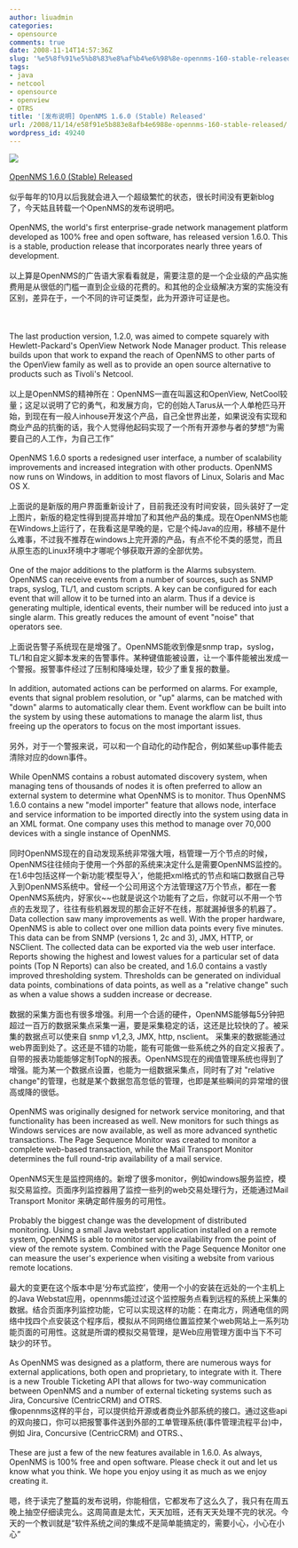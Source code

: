 ```yaml
---
author: liuadmin
categories:
- opensource
comments: true
date: 2008-11-14T14:57:36Z
slug: '%e5%8f%91%e5%b8%83%e8%af%b4%e6%98%8e-opennms-160-stable-released'
tags:
- java
- netcool
- opensource
- openview
- OTRS
title: '[发布说明] OpenNMS 1.6.0 (Stable) Released'
url: /2008/11/14/e58f91e5b883e8afb4e6988e-opennms-160-stable-released/
wordpress_id: 49240
---
```


![](http://www.opennms.org/images/b/b5/Banner.jpg)<br /><br />[OpenNMS 1.6.0 (Stable) Released](http://sourceforge.net/forum/forum.php?forum_id=882433)<br /><br />似乎每年的10月以后我就会进入一个超级繁忙的状态，很长时间没有更新blog了，今天姑且转载一个OpenNMS的发布说明吧。<br /><br />OpenNMS, the world's first enterprise-grade network management platform developed as 100% free and open software, has released version 1.6.0. This is a stable, production release that incorporates nearly three years of development.<br /><br />以上算是OpenNMS的广告语大家看看就是，需要注意的是一个企业级的产品实施费用是从很低的门槛一直到企业级的花费的。和其他的企业级解决方案的实施没有区别，差异在于，一个不同的许可证类型，此为开源许可证是也。<br /><br /><!--more--><br /><br />The last production version, 1.2.0, was aimed to compete squarely with Hewlett-Packard's OpenView Network Node Manager product. This release builds upon that work to expand the reach of OpenNMS to other parts of the OpenView family as well as to provide an open source alternative to products such as Tivoli's Netcool.<br /><br />以上是OpenNMS的精神所在：OpenNMS一直在叫嚣这和OpenView, NetCool较量；这足以说明了它的勇气，和发展方向，它的创始人Tarus从一个人单枪匹马开始，到现在有一般人inhouse开发这个产品，自己全世界出差，如果说没有实现和商业产品的抗衡的话，我个人觉得他起码实现了一个所有开源参与者的梦想“为需要自己的人工作，为自己工作”<br /><br />OpenNMS 1.6.0 sports a redesigned user interface, a number of scalability improvements and increased integration with other products. OpenNMS now runs on Windows, in addition to most flavors of Linux, Solaris and Mac OS X.<br /><br />上面说的是新版的用户界面重新设计了，目前我还没有时间安装，回头装好了一定上图片，新版的稳定性得到提高并增加了和其他产品的集成。现在OpenNMS也能在Windows上运行了，在我看这是早晚的是，它是个纯Java的应用，移植不是什么难事，不过我不推荐在windows上完开源的产品，有点不伦不类的感觉，而且从原生态的Linux环境中才哪呢个够获取开源的全部优势。<br /><br />One of the major additions to the platform is the Alarms subsystem. OpenNMS can receive events from a number of sources, such as SNMP traps, syslog, TL/1, and custom scripts. A key can be configured for each event that will allow it to be turned into an alarm. Thus if a device is generating multiple, identical events, their number will be reduced into just a single alarm. This greatly reduces the amount of event "noise" that operators see.<br /><br />上面说告警子系统现在是增强了。OpenNMS能收到像是snmp trap，syslog， TL/1和自定义脚本发来的告警事件。某种键值能被设置，让一个事件能被出发成一个警报。报警事件经过了压制和降噪处理，较少了重复报的数量。<br /><br />In addition, automated actions can be performed on alarms. For example, events that signal problem resolution, or "up" alarms, can be matched with "down" alarms to automatically clear them. Event workflow can be built into the system by using these automations to manage the alarm list, thus freeing up the operators to focus on the most important issues.<br /><br />另外，对于一个警报来说，可以和一个自动化的动作配合，例如某些up事件能去清除对应的down事件。<br /><br />While OpenNMS contains a robust automated discovery system, when managing tens of thousands of nodes it is often preferred to allow an external system to determine what OpenNMS is to monitor. Thus OpenNMS 1.6.0 contains a new "model importer" feature that allows node, interface and service information to be imported directly into the system using data in an XML format. One company uses this method to manage over 70,000 devices with a single instance of OpenNMS.<br /><br />同时OpenNMS现在的自动发现系统非常强大哦，档管理一万个节点的时候，OpenNMS往往倾向于使用一个外部的系统来决定什么是需要OpenNMS监控的。在1.6中包括这样一个新功能‘模型导入’，他能把xml格式的节点和端口数据自己导入到OpenNMS系统中。曾经一个公司用这个方法管理这7万个节点，都在一套OpenNMS系统内，好家伙~~也就是说这个功能有了之后，你就可以不用一个节点的去发现了，往往有些机器发现的那会正好不在线，那就漏掉很多的机器了。<br />Data collection saw many improvements as well. With the proper hardware, OpenNMS is able to collect over one million data points every five minutes. This data can be from SNMP (versions 1, 2c and 3), JMX, HTTP, or NSClient. The collected data can be exported via the web user interface. Reports showing the highest and lowest values for a particular set of data points (Top N Reports) can also be created, and 1.6.0 contains a vastly improved thresholding system. Thresholds can be generated on individual data points, combinations of data points, as well as a "relative change" such as when a value shows a sudden increase or decrease.<br /><br />数据的采集方面也有很多增强。利用一个合适的硬件，OpenNMS能够每5分钟把超过一百万的数据采集点采集一遍，要是采集稳定的话，这还是比较快的了。被采集的数据点可以使来自 snmp v1,2,3, JMX, http, nsclient。 采集来的数据能通过web界面到处了。这还是不错的功能，能有可能做一些系统之外的自定义报表了。自带的报表功能能够定制TopN的报表。OpenNMS现在的阀值管理系统也得到了增强。能为某一个数据点设置，也能为一组数据采集点，同时有了对 "relative change"的管理，也就是某个数据忽高忽低的管理，也即是某些瞬间的异常增的很高或降的很低。<br /><br />OpenNMS was originally designed for network service monitoring, and that functionality has been increased as well. New monitors for such things as Windows services are now available, as well as more advanced synthetic transactions. The Page Sequence Monitor was created to monitor a complete web-based transaction, while the Mail Transport Monitor determines the full round-trip availability of a mail service.<br /><br />OpenNMS天生是监控网络的。新增了很多monitor，例如windows服务监控，模拟交易监控。页面序列监控器用了监控一些列的web交易处理行为，还能通过Mail Transport Monitor 来确定邮件服务的可用性。<br /><br />Probably the biggest change was the development of distributed monitoring. Using a small Java webstart application installed on a remote system, OpenNMS is able to monitor service availability from the point of view of the remote system. Combined with the Page Sequence Monitor one can measure the user's experience when visiting a website from various remote locations.<br /><br />最大的变更在这个版本中是‘分布式监控’，使用一个小的安装在远处的一个主机上的Java Webstat应用，opennms能过过这个监控服务点看到远程的系统上采集的数据。结合页面序列监控功能，它可以实现这样的功能：在南北方，网通电信的网络中找四个点安装这个程序后，模拟从不同网络位置监控某个web网站上一系列功能页面的可用性。这就是所谓的模拟交易管理，是Web应用管理方面中当下不可缺少的环节。<br /><br />As OpenNMS was designed as a platform, there are numerous ways for external applications, both open and proprietary, to integrate with it. There is a new Trouble Ticketing API that allows for two-way communication between OpenNMS and a number of external ticketing systems such as Jira, Concursive (CentricCRM) and OTRS.<br />像opennms这样的平台，可以提供给开源或者商业外部系统的接口。通过这些api的双向接口，你可以把报警事件送到外部的工单管理系统(事件管理流程平台)中，例如 Jira, Concursive (CentricCRM) and OTRS.、<br /><br />These are just a few of the new features available in 1.6.0. As always, OpenNMS is 100% free and open software. Please check it out and let us know what you think. We hope you enjoy using it as much as we enjoy creating it.<br /><br />嗯，终于读完了整篇的发布说明，你能相信，它都发布了这么久了，我只有在周五晚上抽空仔细读完么。这周简直是太忙，天天加班，还有天天处理不完的状况。今天的一个教训就是“软件系统之间的集成不是简单能搞定的，需要小心，小心在小心”
